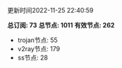 更新时间2022-11-25 22:40:59

**总订阅: 73**
**总节点: 1011**
**有效节点: 262**
- trojan节点: 55
- v2ray节点: 179
- ss节点: 28
